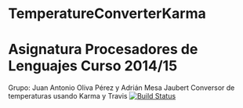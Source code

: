 # TemperatureConverterKarma
# Asignatura Procesadores de Lenguajes Curso 2014/15
Grupo: Juan Antonio Oliva Pérez y Adrián Mesa Jaubert
Conversor de temperaturas usando Karma y Travis
[![Build Status](https://travis-ci.org/alu0100614220/TemperatureConverterKarma.svg?branch=gh-pages)](https://travis-ci.org/alu0100614220/TemperatureConverterKarma.svg?branch=gh-pages)
